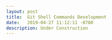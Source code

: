 ```yaml
---
layout: post
title:  Git Shell Commands Development
date:   2019-04-27 11:12:11 -0700
description: Under Construction
---
```

